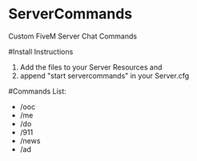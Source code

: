 # ServerCommands
Custom FiveM Server Chat Commands

#Install Instructions
1. Add the files to your Server Resources and
2. append "start servercommands" in your Server.cfg

#Commands List:
- /ooc
- /me
- /do
- /911
- /news
- /ad
